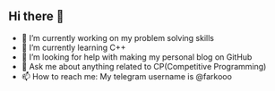 ## Hi there 👋

- 🔭 I’m currently working on my problem solving skills
- 🌱 I’m currently learning C++
- 🤔 I’m looking for help with making my personal blog on GitHub
- 💬 Ask me about anything related to CP(Competitive Programming)
- 📫 How to reach me: My telegram username is @farkooo
